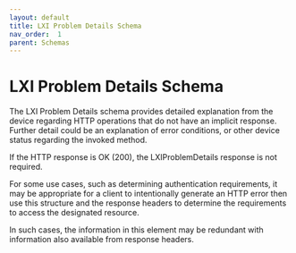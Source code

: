 ```yaml
---
layout: default
title: LXI Problem Details Schema
nav_order:  1
parent: Schemas
---
```


# LXI Problem Details Schema

The LXI Problem Details schema provides detailed explanation from 
the device regarding HTTP operations that do not have an implicit 
response. Further detail could be an explanation of error 
conditions, or other device status regarding the invoked method.

If the HTTP response is OK (200), the LXIProblemDetails response is 
not required.


For some use cases, such as determining authentication requirements, 
it may be appropriate for a client to intentionally generate an HTTP 
error then use this structure and the response headers to determine 
the requirements to access the designated resource.

In such cases, the information in this element may be redundant with 
information also available from response headers.


